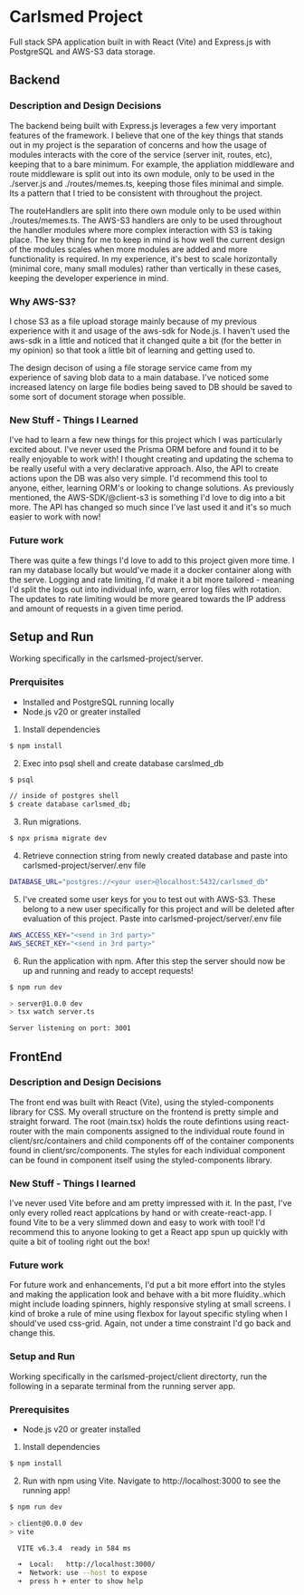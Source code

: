 # Carlsmed Project

Full stack SPA application built in with React (Vite) and Express.js with PostgreSQL and AWS-S3 data storage.

## Backend


### Description and Design Decisions
The backend being built with Express.js leverages a few very important features of the framework. I believe that one of the key things that stands out in my project is the separation of concerns and how the usage of modules interacts with the core of the service (server init, routes, etc), keeping that to a bare minimum. For example, the appliation middleware and route middleware is split out into its own module, only to be used in the ./server.js and ./routes/memes.ts, keeping those files minimal and simple. Its a pattern that I tried to be consistent with throughout the project.

The routeHandlers are split into there own module only to be used within ./routes/memes.ts. The AWS-S3 handlers are only to be used throughout the handler modules where more complex interaction with S3 is taking place. The key thing for me to keep in mind is how well the current design of the modules scales when more modules are added and more functionality is required. In my experience, it's best to scale horizontally (minimal core, many small modules) rather than vertically in these cases, keeping the developer experience in mind.

### Why AWS-S3?
I chose S3 as a file upload storage mainly because of my previous experience with it and usage of the aws-sdk for Node.js. I haven't used the aws-sdk in a little and noticed that it changed quite a bit (for the better in my opinion) so that took a little bit of learning and getting used to.

The design decison of using a file storage service came from my experience of saving blob data to a main database. I've noticed some increased latency on large file bodies being saved to DB should be saved to some sort of document storage when possible.

### New Stuff - Things I Learned
I've had to learn a few new things for this project which I was particularly excited about. I've never used the Prisma ORM before and found it to be really enjoyable to work with! I thought creating and updating the schema to be really useful with a very declarative approach. Also, the API to create actions upon the DB was also very simple. I'd recommend this tool to anyone, either, learning ORM's or looking to change solutions.
As previously mentioned, the AWS-SDK/@client-s3 is something I'd love to dig into a bit more. The API has changed so much since I've last used it and it's so much easier to work with now!

### Future work
There was quite a few things I'd love to add to this project given more time. I ran my database locally but would've made it a docker container along with the serve.
Logging and rate limiting, I'd make it a bit more tailored - meaning I'd split the logs out into individual info, warn, error log files with rotation. The updates to rate limiting would be more geared towards the IP address and amount of requests in a given time period. 

## Setup and Run
Working specifically in the carlsmed-project/server.

### Prerquisites
-   Installed and PostgreSQL running locally
-   Node.js v20 or greater installed

1. Install dependencies
```sh
$ npm install
```

2. Exec into psql shell and create database carslmed_db
```sh
$ psql

// inside of postgres shell
$ create database carlsmed_db;
```

3. Run migrations.
```sh
$ npx prisma migrate dev
```

4. Retrieve connection string from newly created database and paste into carlsmed-project/server/.env file
```sh
DATABASE_URL="postgres://<your user>@localhost:5432/carlsmed_db"
```

5. I've created some user keys for you to test out with AWS-S3. These belong to a new user specifically for this project and will be deleted after evaluation of this project. Paste into carlsmed-project/server/.env file
```sh
AWS_ACCESS_KEY="<send in 3rd party>"
AWS_SECRET_KEY="<send in 3rd party>"
```

6. Run the application with npm. After this step the server should now be up and running and ready to accept requests!
```sh
$ npm run dev

> server@1.0.0 dev
> tsx watch server.ts

Server listening on port: 3001
```

## FrontEnd


### Description and Design Decisions
The front end was built with React (Vite), using the styled-components library for CSS. My overall structure on the frontend is pretty simple and straight forward. The root (main.tsx) holds the route defintions using react-router with the main components assigned to the individual route found in client/src/containers and child components off of the container components found in client/src/components.
The styles for each individual component can be found in component itself using the styled-components library.

### New Stuff - Things I learned
I've never used Vite before and am pretty impressed with it. In the past, I've only every rolled react applcations by hand or with create-react-app. I found Vite to be a very slimmed down and easy to work with tool! I'd recommend this to anyone looking to get a React app spun up quickly with quite a bit of tooling right out the box! 

### Future work
For future work and enhancements, I'd put a bit more effort into the styles and making the application look and behave with a bit more fluidity..which might include loading spinners, highly responsive styling at small screens. I kind of broke a rule of mine using flexbox for layout specific styling when I should've used css-grid. Again, not under a time constraint I'd go back and change this.

### Setup and Run
Working specifically in the carlsmed-project/client directorty, run the following in a separate terminal from the running server app.

### Prerequisites
-   Node.js v20 or greater installed

1. Install dependencies
```sh
$ npm install
```

2. Run with npm using Vite. Navigate to http://localhost:3000 to see the running app!
```sh
$ npm run dev

> client@0.0.0 dev
> vite

  VITE v6.3.4  ready in 584 ms

  ➜  Local:   http://localhost:3000/
  ➜  Network: use --host to expose
  ➜  press h + enter to show help
```